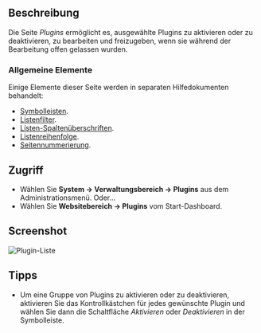 <!-- Filename: Help4.x:Plugins / Display title: Plugins -->

## Beschreibung

Die Seite *Plugins* ermöglicht es, ausgewählte Plugins zu aktivieren oder zu deaktivieren, zu bearbeiten und freizugeben, wenn sie während der Bearbeitung offen gelassen wurden.

### Allgemeine Elemente

Einige Elemente dieser Seite werden in separaten Hilfedokumenten behandelt:

* [Symbolleisten](jdocmanual?article=help/common-elements/toolbars).
* [Listenfilter](jdocmanual?article=help/common-elements/list-filters).
* [Listen-Spaltenüberschriften](jdocmanual?article=help/common-elements/list-column-headers).
* [Listenreihenfolge](jdocmanual?article=help/common-elements/list-ordering).
* [Seitennummerierung](jdocmanual?article=help/common-elements/list-pagination).

## Zugriff

- Wählen Sie **System → Verwaltungsbereich → Plugins** aus dem Administrationsmenü. Oder...
- Wählen Sie **Websitebereich → Plugins** vom Start-Dashboard.

## Screenshot

![Plugin-Liste](../../../de/images/plugins/plugins-list.png)

## Tipps

- Um eine Gruppe von Plugins zu aktivieren oder zu deaktivieren, aktivieren Sie das Kontrollkästchen für jedes gewünschte Plugin und wählen Sie dann die Schaltfläche *Aktivieren* oder *Deaktivieren* in der Symbolleiste.
